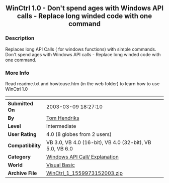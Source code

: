 ﻿<div align="center">

## WinCtrl 1\.0 \- Don't spend ages with Windows API calls \- Replace long winded code with one command


</div>

### Description

Replaces long API Calls ( for windows functions) with simple commands. Don't spend ages with Windows API calls - Replace long winded code with one command.
 
### More Info
 
Read readme.txt and howtouse.htm (in the web folder) to learn how to use WinCtrl 1.0


<span>             |<span>
---                |---
**Submitted On**   |2003-03-09 18:27:10
**By**             |[Tom Hendriks](https://github.com/Planet-Source-Code/PSCIndex/blob/master/ByAuthor/tom-hendriks.md)
**Level**          |Intermediate
**User Rating**    |4.0 (8 globes from 2 users)
**Compatibility**  |VB 3\.0, VB 4\.0 \(16\-bit\), VB 4\.0 \(32\-bit\), VB 5\.0, VB 6\.0
**Category**       |[Windows API Call/ Explanation](https://github.com/Planet-Source-Code/PSCIndex/blob/master/ByCategory/windows-api-call-explanation__1-39.md)
**World**          |[Visual Basic](https://github.com/Planet-Source-Code/PSCIndex/blob/master/ByWorld/visual-basic.md)
**Archive File**   |[WinCtrl\_1\_1559973152003\.zip](https://github.com/Planet-Source-Code/tom-hendriks-winctrl-1-0-don-t-spend-ages-with-windows-api-calls-replace-long-winded-code-__1-44025/archive/master.zip)








